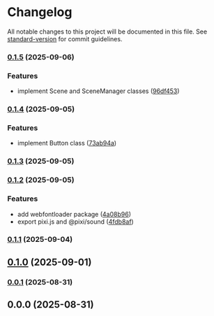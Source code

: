 # Changelog

All notable changes to this project will be documented in this file. See [standard-version](https://github.com/conventional-changelog/standard-version) for commit guidelines.

### [0.1.5](https://github.com/rdarida/gameforge/compare/v0.1.4...v0.1.5) (2025-09-06)


### Features

* implement Scene and SceneManager classes ([96df453](https://github.com/rdarida/gameforge/commit/96df453ccd57daf3ba7180213951a2fc808f50dc))

### [0.1.4](https://github.com/rdarida/gameforge/compare/v0.1.3...v0.1.4) (2025-09-05)


### Features

* implement Button class ([73ab94a](https://github.com/rdarida/gameforge/commit/73ab94a6e1683c32d28e8b4c594a69d22521b3ae))

### [0.1.3](https://github.com/rdarida/gameforge/compare/v0.1.2...v0.1.3) (2025-09-05)

### [0.1.2](https://github.com/rdarida/gameforge/compare/v0.1.1...v0.1.2) (2025-09-05)


### Features

* add webfontloader package ([4a08b96](https://github.com/rdarida/gameforge/commit/4a08b962bf681c3367739fa074033538e9a9942d))
* export pixi.js and @pixi/sound ([4fdb8af](https://github.com/rdarida/gameforge/commit/4fdb8af17204e639717cc1e7aa341a443fc88fa1))

### [0.1.1](https://github.com/rdarida/gameforge/compare/v0.1.0...v0.1.1) (2025-09-04)

## [0.1.0](https://github.com/rdarida/gameforge/compare/v0.0.1...v0.1.0) (2025-09-01)

### [0.0.1](https://github.com/rdarida/gameforge/compare/v0.0.0...v0.0.1) (2025-08-31)

## 0.0.0 (2025-08-31)
